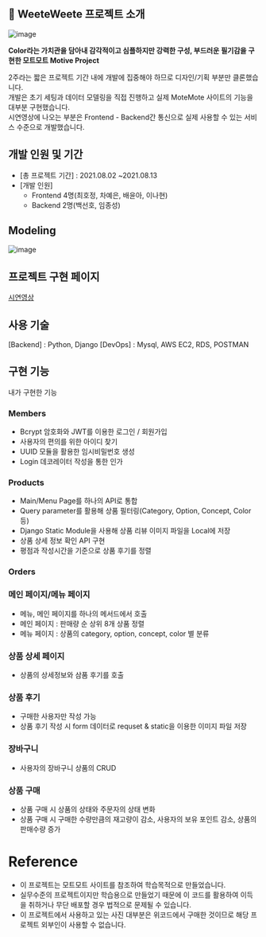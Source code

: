  ## 📓 WeeteWeete 프로젝트 소개
 
 ![image](https://user-images.githubusercontent.com/84963683/136541442-e10a989e-e8e1-4a7d-a41a-98091e12cb19.png)

 **Color라는 가치관을 담아내 감각적이고 심플하지만 강력한 구성, 부드러운 필기감을 구현한 모트모트 Motive Project**
 
 2주라는 짧은 프로젝트 기간 내에 개발에 집중해야 하므로 디자인/기획 부분만 클론했습니다.   
 개발은 초기 세팅과 데이터 모델링을 직접 진행하고 실제 MoteMote 사이트의 기능을 대부분 구현했습니다.   
 시연영상에 나오는 부분은 Frontend - Backend간 통신으로 실제 사용할 수 있는 서비스 수준으로 개발했습니다.   

## 개발 인원 및 기간
- [총 프로젝트 기간] : 2021.08.02 ~2021.08.13
- [개발 인원] 
  - Frontend 4명(최호정, 차예은, 배윤아, 이나현)
  - Backend 2명(백선호, 임종성)

## Modeling
![image](https://user-images.githubusercontent.com/84963683/136546044-936b7119-9def-4104-9780-ab4b9efcc540.png)

## 프로젝트 구현 페이지

[시연영상](https://www.youtube.com/watch?v=_oMzIV2oyxE)

## 사용 기술

[Backend] : Python, Django
[DevOps] : Mysql, AWS EC2, RDS, POSTMAN

## 구현 기능

내가 구현한 기능

### Members

- Bcrypt 암호화와 JWT를 이용한 로그인 / 회원가입
- 사용자의 편의를 위한 아이디 찾기 
- UUID 모듈을 활용한 임시비밀번호 생성 
- Login 데코레이터 작성을 통한 인가

### Products

- Main/Menu Page를 하나의 API로 통합
- Query parameter를 활용해 상품 필터링(Category, Option, Concept, Color 등) 
- Django Static Module을 사용해 상품 리뷰 이미지 파일을 Local에 저장
- 상품 상세 정보 확인 API 구현
- 평점과 작성시간을 기준으로 상품 후기를 정렬
### Orders


### 메인 페이지/메뉴 페이지
- 메뉴, 메인 페이지를 하나의 메서드에서 호출
- 메인 페이지 : 판매량 순 상위 8개 상품 정렬
- 메뉴 페이지 : 상품의 category, option, concept, color 별 분류

### 상품 상세 페이지
- 상품의 상세정보와 삼품 후기를 호출

### 상품 후기
- 구매한 사용자만 작성 가능
- 상품 후기 작성 시 form 데이터로 requset & static을 이용한 이미지 파일 저장

### 장바구니
- 사용자의 장바구니 상품의 CRUD

### 상품 구매
- 상품 구매 시 상품의 상태와 주문자의 상태 변화
- 상품 구매 시 구매한 수량만큼의 재고량이 감소, 사용자의 보유 포인트 감소, 상품의 판매수량 증가

# Reference

- 이 프로젝트는 모트모트 사이트를 참조하여 학습목적으로 만들었습니다.
- 실무수준의 프로젝트이지만 학습용으로 만들었기 때문에 이 코드를 활용하여 이득을 취하거나 무단 배포할 경우 법적으로 문제될 수 있습니다.
- 이 프로젝트에서 사용하고 있는 사진 대부분은 위코드에서 구매한 것이므로 해당 프로젝트 외부인이 사용할 수 없습니다.
